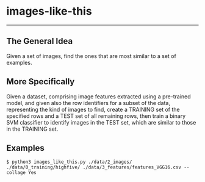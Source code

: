 # images-like-this
----------
## The General Idea
Given a set of images, find the ones that are most similar to a set of examples. 

## More Specifically
Given a dataset, comprising image features extracted using a pre-trained model, and given also the row identifiers for a subset of the data, representing the kind of images to find, create a TRAINING set of the specified rows and a TEST set of all remaining rows, then train a binary SVM classifier to identify images in the TEST set, which are similar to those in the TRAINING set.

## Examples
`$ python3 images_like_this.py ./data/2_images/ ./data/0_training/highfive/ ./data/3_features/features_VGG16.csv --collage Yes`
